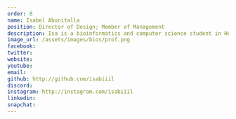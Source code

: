```yaml
---
order: 8
name: Isabel Abonitalla
position: Director of Design; Member of Management
description: Isa is a bioinformatics and computer science student in Hunter College, NY. She believes in providing accessible STEM education, especially to under-served women and minorities. One day, she hopes to see more WOC in the tech industry and positions of power because they didn't experience the discrimination and lack of representation that she had gone through herself--because being one of only a handful women in upper level classes or hackathons can be quite discouraging! At HAX, she leads the design team in maintaining the branding and providing and improving upon content and other documentation; she also supports the management team in delegating tasks, organizing long-term goals, and coordinating the members throughout HAX. In her free time, she actively participates in her campus' clubs and student government, enjoys binge-watching TV shows and consuming too much fast food.
image_url: /assets/images/bios/prof.png
facebook: 
twitter: 
website: 
youtube: 
email: 
github: http://github.com/isabiiil
discord: 
instagram: http://instagram.com/isabiiil
linkedin: 
snapchat: 
---
```

